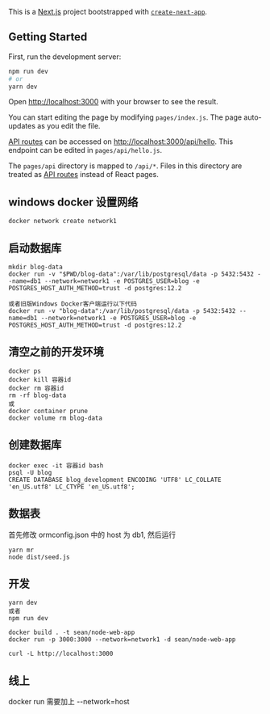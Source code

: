 This is a [Next.js](https://nextjs.org/) project bootstrapped with [`create-next-app`](https://github.com/vercel/next.js/tree/canary/packages/create-next-app).

## Getting Started

First, run the development server:

```bash
npm run dev
# or
yarn dev
```

Open [http://localhost:3000](http://localhost:3000) with your browser to see the result.

You can start editing the page by modifying `pages/index.js`. The page auto-updates as you edit the file.

[API routes](https://nextjs.org/docs/api-routes/introduction) can be accessed on [http://localhost:3000/api/hello](http://localhost:3000/api/hello). This endpoint can be edited in `pages/api/hello.js`.

The `pages/api` directory is mapped to `/api/*`. Files in this directory are treated as [API routes](https://nextjs.org/docs/api-routes/introduction) instead of React pages.

## windows docker 设置网络

```
docker network create network1
```

## 启动数据库

```
mkdir blog-data
docker run -v "$PWD/blog-data":/var/lib/postgresql/data -p 5432:5432 --name=db1 --network=network1 -e POSTGRES_USER=blog -e POSTGRES_HOST_AUTH_METHOD=trust -d postgres:12.2

或者旧版Windows Docker客户端运行以下代码
docker run -v "blog-data":/var/lib/postgresql/data -p 5432:5432 --name=db1 --network=network1 -e POSTGRES_USER=blog -e POSTGRES_HOST_AUTH_METHOD=trust -d postgres:12.2
```

## 清空之前的开发环境

```
docker ps
docker kill 容器id
docker rm 容器id
rm -rf blog-data
或
docker container prune
docker volume rm blog-data
```

## 创建数据库

```
docker exec -it 容器id bash
psql -U blog
CREATE DATABASE blog_development ENCODING 'UTF8' LC_COLLATE 'en_US.utf8' LC_CTYPE 'en_US.utf8';
```

## 数据表

首先修改 ormconfig.json 中的 host 为 db1, 然后运行

```
yarn mr
node dist/seed.js
```

## 开发

```
yarn dev
或者
npm run dev
```

```
docker build . -t sean/node-web-app
docker run -p 3000:3000 --network=network1 -d sean/node-web-app
```

```
curl -L http://localhost:3000
```

## 线上

docker run 需要加上 --network=host
